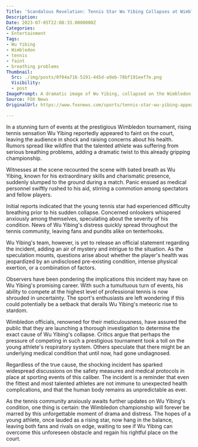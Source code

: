 ```yaml
---
Title: 'Scandalous Revelation: Tennis Star Wu Yibing Collapses at Wimbledon Amid Shocking Breathing Complaints!'
Description: 
Date: 2023-07-05T22:08:33.0000000Z
Categories:
- Entertainment
Tags:
- Wu Yibing
- Wimbledon
- tennis
- faint
- breathing problems
Thumbnail:
  Src: ./img/posts/0f04a716-5191-445d-a9eb-78bf191eef7e.png
  Visibility:
  - post
ImagePrompt: A dramatic image of Wu Yibing, collapsed on the Wimbledon court, surrounded by a crowd of concerned onlookers.
Source: FOX News
OriginalUrl: https://www.foxnews.com/sports/tennis-star-wu-yibing-appears-faint-wimbledon-breathing-complaints-report

---
```

In a stunning turn of events at the prestigious Wimbledon tournament, rising tennis sensation Wu Yibing reportedly appeared to faint on the court, leaving the audience in shock and raising concerns about his health. Rumors spread like wildfire that the talented athlete was suffering from serious breathing problems, adding a dramatic twist to this already gripping championship.

Witnesses at the scene recounted the scene with bated breath as Wu Yibing, known for his extraordinary skills and charismatic presence, suddenly slumped to the ground during a match. Panic ensued as medical personnel swiftly rushed to his aid, stirring a commotion among spectators and fellow players.

Initial reports indicated that the young tennis star had experienced difficulty breathing prior to his sudden collapse. Concerned onlookers whispered anxiously among themselves, speculating about the severity of his condition. News of Wu Yibing's distress quickly spread throughout the tennis community, leaving fans and pundits alike on tenterhooks.

Wu Yibing's team, however, is yet to release an official statement regarding the incident, adding an air of mystery and intrigue to the situation. As the speculation mounts, questions arise about whether the player's health was jeopardized by an undisclosed pre-existing condition, intense physical exertion, or a combination of factors.

Observers have been pondering the implications this incident may have on Wu Yibing's promising career. With such a tumultuous turn of events, his ability to compete at the highest level of professional tennis is now shrouded in uncertainty. The sport's enthusiasts are left wondering if this could potentially be a setback that derails Wu Yibing's meteoric rise to stardom.

Wimbledon officials, renowned for their meticulousness, have assured the public that they are launching a thorough investigation to determine the exact cause of Wu Yibing's collapse. Critics argue that perhaps the pressure of competing in such a prestigious tournament took a toll on the young athlete's respiratory system. Others speculate that there might be an underlying medical condition that until now, had gone undiagnosed.

Regardless of the true cause, the shocking incident has sparked widespread discussions on the safety measures and medical protocols in place at sporting events of this caliber. The incident is a reminder that even the fittest and most talented athletes are not immune to unexpected health complications, and that the human body remains as unpredictable as ever.

As the tennis community anxiously awaits further updates on Wu Yibing's condition, one thing is certain: the Wimbledon championship will forever be marred by this unforgettable moment of drama and distress. The hopes of a young athlete, once lauded as a rising star, now hang in the balance, leaving both fans and rivals on edge, waiting to see if Wu Yibing can overcome this unforeseen obstacle and regain his rightful place on the court.
